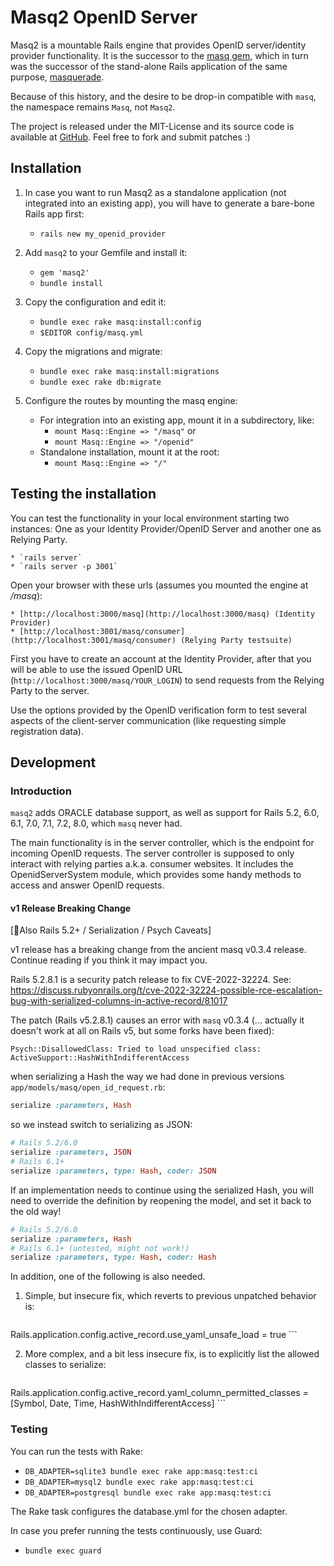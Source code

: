 # Masq2 OpenID Server

Masq2 is a mountable Rails engine that provides OpenID server/identity provider functionality.
It is the successor to the [masq gem](https://github.com/dennisreimann/masq), which in turn
was the successor of the stand-alone Rails application of the same purpose, [masquerade](http://github.com/dennisreimann/masquerade/).

Because of this history, and the desire to be drop-in compatible with `masq`,
the namespace remains `Masq`, not `Masq2`.

The project is released under the MIT-License and its source code is available at [GitHub](http://github.com/oauth-xx/masq2/).
Feel free to fork and submit patches :)

## Installation

1. In case you want to run Masq2 as a standalone application (not integrated into an existing app), you will have to generate a bare-bone Rails app first:
    * `rails new my_openid_provider`

2. Add `masq2` to your Gemfile and install it:
    * `gem 'masq2'`
    * `bundle install`

3. Copy the configuration and edit it:
    * `bundle exec rake masq:install:config`
    * `$EDITOR config/masq.yml`

4. Copy the migrations and migrate:
    * `bundle exec rake masq:install:migrations`
    * `bundle exec rake db:migrate`

5. Configure the routes by mounting the masq engine:
    * For integration into an existing app, mount it in a subdirectory, like:
        * `mount Masq::Engine => "/masq"` or
        * `mount Masq::Engine => "/openid"`
    * Standalone installation, mount it at the root:
        * `mount Masq::Engine => "/"`

## Testing the installation

You can test the functionality in your local environment starting two instances: One as
your Identity Provider/OpenID Server and another one as Relying Party.

    * `rails server`
    * `rails server -p 3001`

Open your browser with these urls (assumes you mounted the engine at */masq*):

    * [http://localhost:3000/masq](http://localhost:3000/masq) (Identity Provider)
    * [http://localhost:3001/masq/consumer](http://localhost:3001/masq/consumer) (Relying Party testsuite)

First you have to create an account at the Identity Provider, after that you will be able
to use the issued OpenID URL (`http://localhost:3000/masq/YOUR_LOGIN`) to send requests from the
Relying Party to the server.

Use the options provided by the OpenID verification form to test several aspects of the
client-server communication (like requesting simple registration data).

## Development

### Introduction

`masq2` adds ORACLE database support, as well as support for
Rails 5.2, 6.0, 6.1, 7.0, 7.1, 7.2, 8.0,
which `masq` never had.

The main functionality is in the server controller, which is the endpoint for incoming
OpenID requests. The server controller is supposed to only interact with relying parties
a.k.a. consumer websites. It includes the OpenidServerSystem module, which provides some
handy methods to access and answer OpenID requests.

#### v1 Release Breaking Change

\[📒Also Rails 5.2+ / Serialization / Psych Caveats\]

v1 release has a breaking change from the ancient masq v0.3.4 release.
Continue reading if you think it may impact you.

Rails 5.2.8.1 is a security patch release to fix CVE-2022-32224.
See: https://discuss.rubyonrails.org/t/cve-2022-32224-possible-rce-escalation-bug-with-serialized-columns-in-active-record/81017

The patch (Rails v5.2.8.1) causes an error with `masq` v0.3.4
(... actually it doesn't work at all on Rails v5, but some forks have been fixed):

```
Psych::DisallowedClass: Tried to load unspecified class: ActiveSupport::HashWithIndifferentAccess
```

when serializing a Hash the way we had done in previous versions `app/models/masq/open_id_request.rb`:
```ruby
serialize :parameters, Hash
```

so we instead switch to serializing as JSON:
```ruby
# Rails 5.2/6.0
serialize :parameters, JSON
# Rails 6.1+
serialize :parameters, type: Hash, coder: JSON
```

If an implementation needs to continue using the serialized Hash,
you will need to override the definition by reopening the model,
and set it back to the old way!

```ruby
# Rails 5.2/6.0
serialize :parameters, Hash
# Rails 6.1+ (untested, might not work!)
serialize :parameters, type: Hash, coder: Hash
```

In addition, one of the following is also needed.

1. Simple, but insecure fix, which reverts to previous unpatched behavior is:

      ```ruby
Rails.application.config.active_record.use_yaml_unsafe_load = true
      ```

2. More complex, and a bit less insecure fix, is to explicitly list the allowed classes to serialize:

      ```ruby
Rails.application.config.active_record.yaml_column_permitted_classes = [Symbol, Date, Time, HashWithIndifferentAccess]
      ```

### Testing

You can run the tests with Rake:

* `DB_ADAPTER=sqlite3 bundle exec rake app:masq:test:ci`
* `DB_ADAPTER=mysql2 bundle exec rake app:masq:test:ci`
* `DB_ADAPTER=postgresql bundle exec rake app:masq:test:ci`

The Rake task configures the database.yml for the chosen adapter.

In case you prefer running the tests continuously, use Guard:

* `bundle exec guard`
